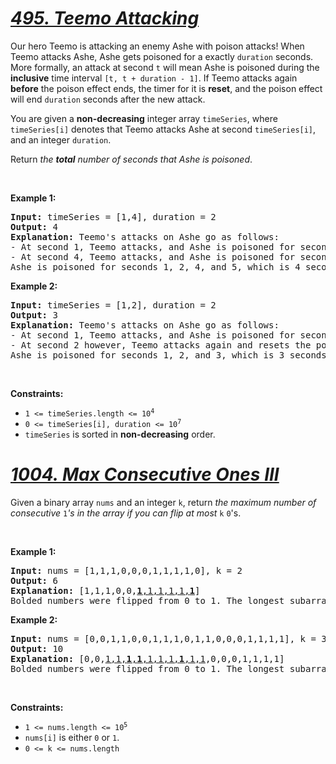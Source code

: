 # [*495. Teemo Attacking*](https://leetcode.com/problems/teemo-attacking/)
<div class="content__u3I1 question-content__JfgR"><div><p>Our hero Teemo is attacking an enemy Ashe with poison attacks! When Teemo attacks Ashe, Ashe gets poisoned for a exactly <code>duration</code> seconds. More formally, an attack at second <code>t</code> will mean Ashe is poisoned during the <strong>inclusive</strong> time interval <code>[t, t + duration - 1]</code>. If Teemo attacks again <strong>before</strong> the poison effect ends, the timer for it is <strong>reset</strong>, and the poison effect will end <code>duration</code> seconds after the new attack.</p>

<p>You are given a <strong>non-decreasing</strong> integer array <code>timeSeries</code>, where <code>timeSeries[i]</code> denotes that Teemo attacks Ashe at second <code>timeSeries[i]</code>, and an integer <code>duration</code>.</p>

<p>Return <em>the <strong>total</strong> number of seconds that Ashe is poisoned</em>.</p>

<p>&nbsp;</p>
<p><strong>Example 1:</strong></p>

<pre><strong>Input:</strong> timeSeries = [1,4], duration = 2
<strong>Output:</strong> 4
<strong>Explanation:</strong> Teemo's attacks on Ashe go as follows:
- At second 1, Teemo attacks, and Ashe is poisoned for seconds 1 and 2.
- At second 4, Teemo attacks, and Ashe is poisoned for seconds 4 and 5.
Ashe is poisoned for seconds 1, 2, 4, and 5, which is 4 seconds in total.
</pre>

<p><strong>Example 2:</strong></p>

<pre><strong>Input:</strong> timeSeries = [1,2], duration = 2
<strong>Output:</strong> 3
<strong>Explanation:</strong> Teemo's attacks on Ashe go as follows:
- At second 1, Teemo attacks, and Ashe is poisoned for seconds 1 and 2.
- At second 2 however, Teemo attacks again and resets the poison timer. Ashe is poisoned for seconds 2 and 3.
Ashe is poisoned for seconds 1, 2, and 3, which is 3 seconds in total.</pre>

<p>&nbsp;</p>
<p><strong>Constraints:</strong></p>

<ul>
	<li><code>1 &lt;= timeSeries.length &lt;= 10<sup>4</sup></code></li>
	<li><code>0 &lt;= timeSeries[i], duration &lt;= 10<sup>7</sup></code></li>
	<li><code>timeSeries</code> is sorted in <strong>non-decreasing</strong> order.</li>
</ul>
</div></div>

# [*1004. Max Consecutive Ones III*](https://leetcode.com/problems/max-consecutive-ones-iii/)
<div class="content__u3I1 question-content__JfgR"><div><p>Given a binary array <code>nums</code> and an integer <code>k</code>, return <em>the maximum number of consecutive </em><code>1</code><em>'s in the array if you can flip at most</em> <code>k</code> <code>0</code>'s.</p>

<p>&nbsp;</p>
<p><strong>Example 1:</strong></p>

<pre><strong>Input:</strong> nums = [1,1,1,0,0,0,1,1,1,1,0], k = 2
<strong>Output:</strong> 6
<strong>Explanation:</strong> [1,1,1,0,0,<u><strong>1</strong>,1,1,1,1,<strong>1</strong></u>]
Bolded numbers were flipped from 0 to 1. The longest subarray is underlined.</pre>

<p><strong>Example 2:</strong></p>

<pre><strong>Input:</strong> nums = [0,0,1,1,0,0,1,1,1,0,1,1,0,0,0,1,1,1,1], k = 3
<strong>Output:</strong> 10
<strong>Explanation:</strong> [0,0,<u>1,1,<strong>1</strong>,<strong>1</strong>,1,1,1,<strong>1</strong>,1,1</u>,0,0,0,1,1,1,1]
Bolded numbers were flipped from 0 to 1. The longest subarray is underlined.
</pre>

<p>&nbsp;</p>
<p><strong>Constraints:</strong></p>

<ul>
	<li><code>1 &lt;= nums.length &lt;= 10<sup>5</sup></code></li>
	<li><code>nums[i]</code> is either <code>0</code> or <code>1</code>.</li>
	<li><code>0 &lt;= k &lt;= nums.length</code></li>
</ul>
</div></div>